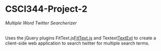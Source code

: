 CSCI344-Project-2
=================

###### Multiple Word Twitter Searcherizer
Uses the jQuery plugins FitText.js[FitText.js](https://github.com/davatron5000/FitText.js) and 
Textext[TextExt](http://textextjs.com/) to create a client-side web application to search twitter for multiple search terms.
